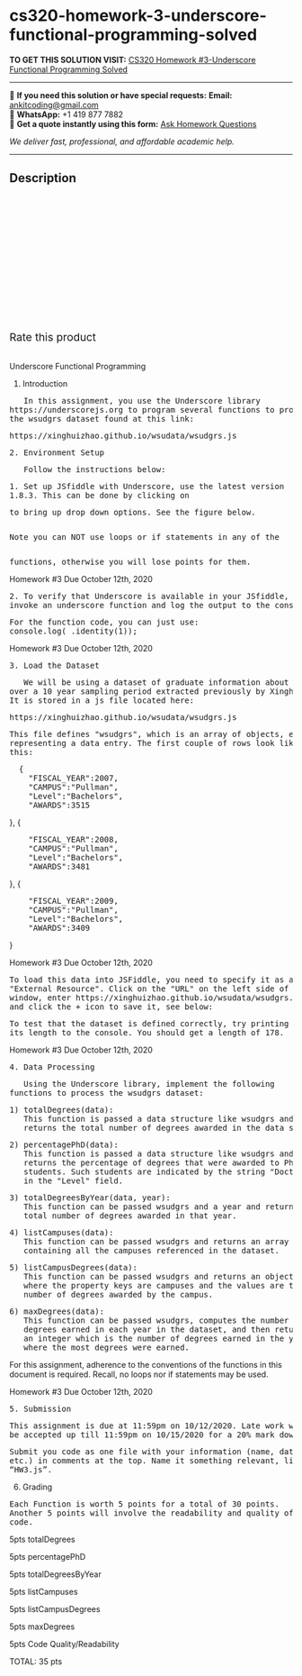 # cs320-homework-3-underscore-functional-programming-solved
**TO GET THIS SOLUTION VISIT:** [CS320 Homework #3-Underscore Functional Programming Solved](https://www.ankitcodinghub.com/product/cs320-homework-3-underscore-functional-programming-solved/)


---

📩 **If you need this solution or have special requests:** **Email:** ankitcoding@gmail.com  
📱 **WhatsApp:** +1 419 877 7882  
📄 **Get a quote instantly using this form:** [Ask Homework Questions](https://www.ankitcodinghub.com/services/ask-homework-questions/)

*We deliver fast, professional, and affordable academic help.*

---

<h2>Description</h2>



<div class="kk-star-ratings kksr-auto kksr-align-center kksr-valign-top" data-payload="{&quot;align&quot;:&quot;center&quot;,&quot;id&quot;:&quot;95905&quot;,&quot;slug&quot;:&quot;default&quot;,&quot;valign&quot;:&quot;top&quot;,&quot;ignore&quot;:&quot;&quot;,&quot;reference&quot;:&quot;auto&quot;,&quot;class&quot;:&quot;&quot;,&quot;count&quot;:&quot;0&quot;,&quot;legendonly&quot;:&quot;&quot;,&quot;readonly&quot;:&quot;&quot;,&quot;score&quot;:&quot;0&quot;,&quot;starsonly&quot;:&quot;&quot;,&quot;best&quot;:&quot;5&quot;,&quot;gap&quot;:&quot;4&quot;,&quot;greet&quot;:&quot;Rate this product&quot;,&quot;legend&quot;:&quot;0\/5 - (0 votes)&quot;,&quot;size&quot;:&quot;24&quot;,&quot;title&quot;:&quot;CS320 Homework #3-Underscore Functional Programming Solved&quot;,&quot;width&quot;:&quot;0&quot;,&quot;_legend&quot;:&quot;{score}\/{best} - ({count} {votes})&quot;,&quot;font_factor&quot;:&quot;1.25&quot;}">

<div class="kksr-stars">

<div class="kksr-stars-inactive">
            <div class="kksr-star" data-star="1" style="padding-right: 4px">


<div class="kksr-icon" style="width: 24px; height: 24px;"></div>
        </div>
            <div class="kksr-star" data-star="2" style="padding-right: 4px">


<div class="kksr-icon" style="width: 24px; height: 24px;"></div>
        </div>
            <div class="kksr-star" data-star="3" style="padding-right: 4px">


<div class="kksr-icon" style="width: 24px; height: 24px;"></div>
        </div>
            <div class="kksr-star" data-star="4" style="padding-right: 4px">


<div class="kksr-icon" style="width: 24px; height: 24px;"></div>
        </div>
            <div class="kksr-star" data-star="5" style="padding-right: 4px">


<div class="kksr-icon" style="width: 24px; height: 24px;"></div>
        </div>
    </div>

<div class="kksr-stars-active" style="width: 0px;">
            <div class="kksr-star" style="padding-right: 4px">


<div class="kksr-icon" style="width: 24px; height: 24px;"></div>
        </div>
            <div class="kksr-star" style="padding-right: 4px">


<div class="kksr-icon" style="width: 24px; height: 24px;"></div>
        </div>
            <div class="kksr-star" style="padding-right: 4px">


<div class="kksr-icon" style="width: 24px; height: 24px;"></div>
        </div>
            <div class="kksr-star" style="padding-right: 4px">


<div class="kksr-icon" style="width: 24px; height: 24px;"></div>
        </div>
            <div class="kksr-star" style="padding-right: 4px">


<div class="kksr-icon" style="width: 24px; height: 24px;"></div>
        </div>
    </div>
</div>


<div class="kksr-legend" style="font-size: 19.2px;">
            <span class="kksr-muted">Rate this product</span>
    </div>
    </div>
<div class="page" title="Page 1">
<div class="layoutArea">
<div class="column">
&nbsp;

Underscore Functional Programming

1. Introduction

<pre>   In this assignment, you use the Underscore library
https://underscorejs.org to program several functions to process
the wsudgrs dataset found at this link:
</pre>
<pre>https://xinghuizhao.github.io/wsudata/wsudgrs.js
</pre>
<pre>2. Environment Setup
</pre>
<pre>   Follow the instructions below:
</pre>
<pre>1. Set up JSfiddle with Underscore, use the latest version
1.8.3. This can be done by clicking on
</pre>
<pre>to bring up drop down options. See the figure below.
</pre>
</div>
</div>
<div class="layoutArea">
<div class="column">
<pre>Note you can NOT use loops or if statements in any of the
</pre>
</div>
</div>
<div class="layoutArea">
<div class="column">
<pre>functions, otherwise you will lose points for them.
</pre>
</div>
</div>
</div>
<div class="page" title="Page 2">
<div class="layoutArea">
<div class="column">
Homework #3 Due October 12th, 2020

<pre>2. To verify that Underscore is available in your JSfiddle,
invoke an underscore function and log the output to the console.
</pre>
<pre>For the function code, you can just use:
console.log(_.identity(1));
</pre>
</div>
</div>
</div>
<div class="page" title="Page 3">
<div class="layoutArea">
<div class="column">
Homework #3 Due October 12th, 2020

<pre>3. Load the Dataset
</pre>
<pre>   We will be using a dataset of graduate information about WSU
over a 10 year sampling period extracted previously by Xinghui.
It is stored in a js file located here:
</pre>
<pre>https://xinghuizhao.github.io/wsudata/wsudgrs.js
</pre>
<pre>This file defines "wsudgrs", which is an array of objects, each
representing a data entry. The first couple of rows look like
this:
</pre>
<pre>  {
    "FISCAL_YEAR":2007,
    "CAMPUS":"Pullman",
    "Level":"Bachelors",
    "AWARDS":3515
</pre>
}, {

<pre>    "FISCAL_YEAR":2008,
    "CAMPUS":"Pullman",
    "Level":"Bachelors",
    "AWARDS":3481
</pre>
}, {

<pre>    "FISCAL_YEAR":2009,
    "CAMPUS":"Pullman",
    "Level":"Bachelors",
    "AWARDS":3409
</pre>
}

</div>
</div>
</div>
<div class="page" title="Page 4">
<div class="layoutArea">
<div class="column">
Homework #3 Due October 12th, 2020

<pre>To load this data into JSFiddle, you need to specify it as an
"External Resource". Click on the "URL" on the left side of the
window, enter https://xinghuizhao.github.io/wsudata/wsudgrs.js,
and click the + icon to save it, see below:
</pre>
<pre>To test that the dataset is defined correctly, try printing out
its length to the console. You should get a length of 178.
</pre>
</div>
</div>
</div>
<div class="page" title="Page 5">
<div class="layoutArea">
<div class="column">
Homework #3 Due October 12th, 2020

<pre>4. Data Processing
</pre>
<pre>   Using the Underscore library, implement the following
functions to process the wsudgrs dataset:
</pre>
<pre>1) totalDegrees(data):
   This function is passed a data structure like wsudgrs and
   returns the total number of degrees awarded in the data set.
</pre>
<pre>2) percentagePhD(data):
   This function is passed a data structure like wsudgrs and
   returns the percentage of degrees that were awarded to PhD
   students. Such students are indicated by the string "Doctoral"
   in the "Level" field.
</pre>
<pre>3) totalDegreesByYear(data, year):
   This function can be passed wsudgrs and a year and returns the
   total number of degrees awarded in that year.
</pre>
<pre>4) listCampuses(data):
   This function can be passed wsudgrs and returns an array
   containing all the campuses referenced in the dataset.
</pre>
<pre>5) listCampusDegrees(data):
   This function can be passed wsudgrs and returns an object
   where the property keys are campuses and the values are the
   number of degrees awarded by the campus.
</pre>
<pre>6) maxDegrees(data):
   This function can be passed wsudgrs, computes the number of
   degrees earned in each year in the dataset, and then returns
   an integer which is the number of degrees earned in the year
   where the most degrees were earned.
</pre>
For this assignment, adherence to the conventions of the functions in this document is required. Recall, no loops nor if statements may be used.

</div>
</div>
</div>
<div class="page" title="Page 6">
<div class="layoutArea">
<div class="column">
Homework #3 Due October 12th, 2020

<pre>5. Submission
</pre>
<pre>This assignment is due at 11:59pm on 10/12/2020. Late work will
be accepted up till 11:59pm on 10/15/2020 for a 20% mark down.
</pre>
<pre>Submit you code as one file with your information (name, date,
etc.) in comments at the top. Name it something relevant, like
“HW3.js”.
</pre>
6. Grading

<pre>Each Function is worth 5 points for a total of 30 points.
Another 5 points will involve the readability and quality of the
code.
</pre>
5pts totalDegrees

5pts percentagePhD

5pts totalDegreesByYear

5pts listCampuses

5pts listCampusDegrees

5pts maxDegrees

5pts Code Quality/Readability

TOTAL: 35 pts

</div>
</div>
</div>
